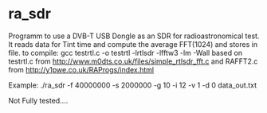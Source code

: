 ra_sdr
======

Programm to use a DVB-T USB Dongle as an SDR for radioastronomical test.
It reads data for Tint time and compute the average FFT(1024) and stores in file.
to compile: gcc testrtl.c -o testrtl -lrtlsdr -lfftw3 -lm -Wall
based on testrtl.c from http://www.m0dts.co.uk/files/simple_rtlsdr_fft.c
and RAFFT2.c from http://y1pwe.co.uk/RAProgs/index.html

Example: 
./ra_sdr -f 40000000 -s 2000000 -g 10 -i 12 -v 1 -d 0 data_out.txt

Not Fully tested....
